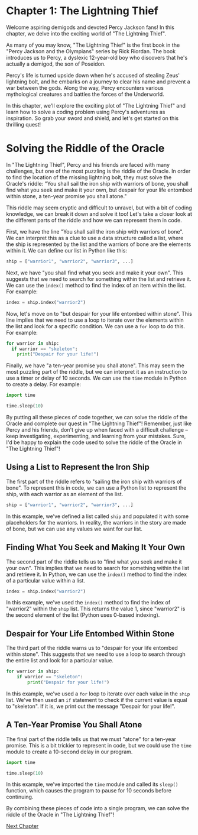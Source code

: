 # Chapter 1: The Lightning Thief

Welcome aspiring demigods and devoted Percy Jackson fans! In this chapter, we delve into the exciting world of "The Lightning Thief". 

As many of you may know, "The Lightning Thief" is the first book in the "Percy Jackson and the Olympians" series by Rick Riordan. The book introduces us to Percy, a dyslexic 12-year-old boy who discovers that he's actually a demigod, the son of Poseidon. 

Percy's life is turned upside down when he's accused of stealing Zeus' lightning bolt, and he embarks on a journey to clear his name and prevent a war between the gods. Along the way, Percy encounters various mythological creatures and battles the forces of the Underworld.

In this chapter, we'll explore the exciting plot of "The Lightning Thief" and learn how to solve a coding problem using Percy's adventures as inspiration. So grab your sword and shield, and let's get started on this thrilling quest!
# Solving the Riddle of the Oracle

In "The Lightning Thief", Percy and his friends are faced with many challenges, but one of the most puzzling is the riddle of the Oracle. In order to find the location of the missing lightning bolt, they must solve the Oracle's riddle: "You shall sail the iron ship with warriors of bone, you shall find what you seek and make it your own, but despair for your life entombed within stone, a ten-year promise you shall atone."

This riddle may seem cryptic and difficult to unravel, but with a bit of coding knowledge, we can break it down and solve it too! Let's take a closer look at the different parts of the riddle and how we can represent them in code.

First, we have the line "You shall sail the iron ship with warriors of bone". We can interpret this as a clue to use a data structure called a list, where the ship is represented by the list and the warriors of bone are the elements within it. We can define our list in Python like this:

```python
ship = ["warrior1", "warrior2", "warrior3", ...]
```

Next, we have "you shall find what you seek and make it your own". This suggests that we need to search for something within the list and retrieve it. We can use the `index()` method to find the index of an item within the list. For example:

```python
index = ship.index("warrior2")
```

Now, let's move on to "but despair for your life entombed within stone". This line implies that we need to use a loop to iterate over the elements within the list and look for a specific condition. We can use a `for` loop to do this. For example:

```python
for warrior in ship:
  if warrior == "skeleton":
    print("Despair for your life!")
```

Finally, we have "a ten-year promise you shall atone". This may seem the most puzzling part of the riddle, but we can interpret it as an instruction to use a timer or delay of 10 seconds. We can use the `time` module in Python to create a delay. For example:

```python
import time

time.sleep(10)
```

By putting all these pieces of code together, we can solve the riddle of the Oracle and complete our quest in "The Lightning Thief"! Remember, just like Percy and his friends, don't give up when faced with a difficult challenge – keep investigating, experimenting, and learning from your mistakes.
Sure, I'd be happy to explain the code used to solve the riddle of the Oracle in "The Lightning Thief"!

## Using a List to Represent the Iron Ship

The first part of the riddle refers to "sailing the iron ship with warriors of bone". To represent this in code, we can use a Python list to represent the ship, with each warrior as an element of the list.

```python
ship = ["warrior1", "warrior2", "warrior3", ...]
```

In this example, we've defined a list called `ship` and populated it with some placeholders for the warriors. In reality, the warriors in the story are made of bone, but we can use any values we want for our list.

## Finding What You Seek and Making It Your Own

The second part of the riddle tells us to "find what you seek and make it your own". This implies that we need to search for something within the list and retrieve it. In Python, we can use the `index()` method to find the index of a particular value within a list.

```python
index = ship.index("warrior2")
```

In this example, we've used the `index()` method to find the index of "warrior2" within the `ship` list. This returns the value 1, since "warrior2" is the second element of the list (Python uses 0-based indexing).

## Despair for Your Life Entombed Within Stone

The third part of the riddle warns us to "despair for your life entombed within stone". This suggests that we need to use a loop to search through the entire list and look for a particular value.

```python
for warrior in ship:
    if warrior == "skeleton":
        print("Despair for your life!")
```

In this example, we've used a `for` loop to iterate over each value in the `ship` list. We've then used an `if` statement to check if the current value is equal to "skeleton". If it is, we print out the message "Despair for your life!".

## A Ten-Year Promise You Shall Atone

The final part of the riddle tells us that we must "atone" for a ten-year promise. This is a bit trickier to represent in code, but we could use the `time` module to create a 10-second delay in our program.

```python
import time

time.sleep(10)
```

In this example, we've imported the `time` module and called its `sleep()` function, which causes the program to pause for 10 seconds before continuing.

By combining these pieces of code into a single program, we can solve the riddle of the Oracle in "The Lightning Thief"!


[Next Chapter](02_Chapter02.md)
